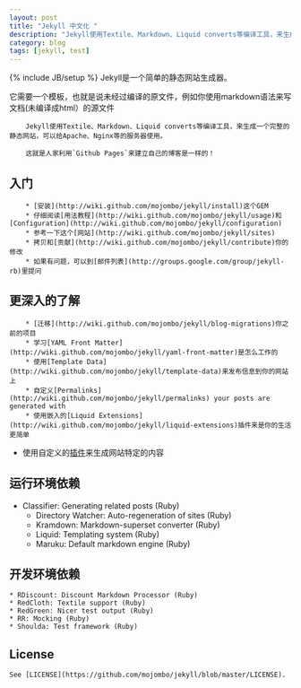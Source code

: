 ```yaml
---
layout: post
title: "Jekyll 中文化 "
description: "Jekyll使用Textile、Markdown、Liquid converts等编译工具，来生成一个完整的静态网站，可以给Apache、Nginx等的服务器使用。"
category: blog
tags: [jekyll, test]
---
```

{% include JB/setup %}
Jekyll是一个简单的静态网站生成器。

它需要一个模板，也就是说未经过编译的原文件，例如你使用markdown语法来写文档(未编译成html）的源文件

        Jekyll使用Textile、Markdown、Liquid converts等编译工具，来生成一个完整的静态网站，可以给Apache、Nginx等的服务器使用。

        这就是人家利用`Github Pages`来建立自己的博客是一样的！

## 入门

        * [安装](http://wiki.github.com/mojombo/jekyll/install)这个GEM
        * 仔细阅读[用法教程](http://wiki.github.com/mojombo/jekyll/usage)和[Configuration](http://wiki.github.com/mojombo/jekyll/configuration)
        * 参考一下这个[网站](http://wiki.github.com/mojombo/jekyll/sites)
        * 拷贝和[贡献](http://wiki.github.com/mojombo/jekyll/contribute)你的修改
        * 如果有问题，可以到[邮件列表](http://groups.google.com/group/jekyll-rb)里提问

## 更深入的了解

        * [迁移](http://wiki.github.com/mojombo/jekyll/blog-migrations)你之前的项目
        * 学习[YAML Front Matter](http://wiki.github.com/mojombo/jekyll/yaml-front-matter)是怎么工作的
        * 使用[Template Data](http://wiki.github.com/mojombo/jekyll/template-data)来发布信息到你的网站上
        * 自定义[Permalinks](http://wiki.github.com/mojombo/jekyll/permalinks) your posts are generated with
        * 使用嵌入的[Liquid Extensions](http://wiki.github.com/mojombo/jekyll/liquid-extensions)插件来是你的生活更简单
* 使用自定义的[插件](http://wiki.github.com/mojombo/jekyll/Plugins)来生成网站特定的内容

## 运行环境依赖

* Classifier: Generating related posts (Ruby)
    * Directory Watcher: Auto-regeneration of sites (Ruby)
    * Kramdown: Markdown-superset converter (Ruby)
    * Liquid: Templating system (Ruby)
    * Maruku: Default markdown engine (Ruby)

## 开发环境依赖

    * RDiscount: Discount Markdown Processor (Ruby)
    * RedCloth: Textile support (Ruby)
    * RedGreen: Nicer test output (Ruby)
    * RR: Mocking (Ruby)
    * Shoulda: Test framework (Ruby)

## License

    See [LICENSE](https://github.com/mojombo/jekyll/blob/master/LICENSE).
